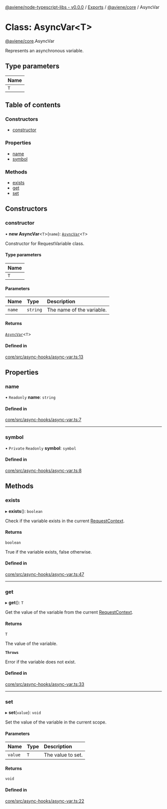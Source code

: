 [@aviene/node-typescript-libs - v0.0.0](../README.md) / [Exports](../modules.md) / [@aviene/core](../modules/aviene_core.md) / AsyncVar

# Class: AsyncVar\<T\>

[@aviene/core](../modules/aviene_core.md).AsyncVar

Represents an asynchronous variable.

## Type parameters

| Name |
| :------ |
| `T` |

## Table of contents

### Constructors

- [constructor](aviene_core.AsyncVar.md#constructor)

### Properties

- [name](aviene_core.AsyncVar.md#name)
- [symbol](aviene_core.AsyncVar.md#symbol)

### Methods

- [exists](aviene_core.AsyncVar.md#exists)
- [get](aviene_core.AsyncVar.md#get)
- [set](aviene_core.AsyncVar.md#set)

## Constructors

### constructor

• **new AsyncVar**\<`T`\>(`name`): [`AsyncVar`](aviene_core.AsyncVar.md)\<`T`\>

Constructor for RequestVariable class.

#### Type parameters

| Name |
| :------ |
| `T` |

#### Parameters

| Name | Type | Description |
| :------ | :------ | :------ |
| `name` | `string` | The name of the variable. |

#### Returns

[`AsyncVar`](aviene_core.AsyncVar.md)\<`T`\>

#### Defined in

[core/src/async-hooks/async-var.ts:13](https://github.com/stefan-karlsson/node-typescript-libs/blob/de72fa7286a60717e13eb2483d4ebf93f3274dbe/packages/core/src/async-hooks/async-var.ts#L13)

## Properties

### name

• `Readonly` **name**: `string`

#### Defined in

[core/src/async-hooks/async-var.ts:7](https://github.com/stefan-karlsson/node-typescript-libs/blob/de72fa7286a60717e13eb2483d4ebf93f3274dbe/packages/core/src/async-hooks/async-var.ts#L7)

___

### symbol

• `Private` `Readonly` **symbol**: `symbol`

#### Defined in

[core/src/async-hooks/async-var.ts:8](https://github.com/stefan-karlsson/node-typescript-libs/blob/de72fa7286a60717e13eb2483d4ebf93f3274dbe/packages/core/src/async-hooks/async-var.ts#L8)

## Methods

### exists

▸ **exists**(): `boolean`

Check if the variable exists in the current [RequestContext](aviene_core.AsyncScope.md).

#### Returns

`boolean`

True if the variable exists, false otherwise.

#### Defined in

[core/src/async-hooks/async-var.ts:47](https://github.com/stefan-karlsson/node-typescript-libs/blob/de72fa7286a60717e13eb2483d4ebf93f3274dbe/packages/core/src/async-hooks/async-var.ts#L47)

___

### get

▸ **get**(): `T`

Get the value of the variable from the current [RequestContext](aviene_core.AsyncScope.md).

#### Returns

`T`

The value of the variable.

**`Throws`**

Error if the variable does not exist.

#### Defined in

[core/src/async-hooks/async-var.ts:33](https://github.com/stefan-karlsson/node-typescript-libs/blob/de72fa7286a60717e13eb2483d4ebf93f3274dbe/packages/core/src/async-hooks/async-var.ts#L33)

___

### set

▸ **set**(`value`): `void`

Set the value of the variable in the current scope.

#### Parameters

| Name | Type | Description |
| :------ | :------ | :------ |
| `value` | `T` | The value to set. |

#### Returns

`void`

#### Defined in

[core/src/async-hooks/async-var.ts:22](https://github.com/stefan-karlsson/node-typescript-libs/blob/de72fa7286a60717e13eb2483d4ebf93f3274dbe/packages/core/src/async-hooks/async-var.ts#L22)
